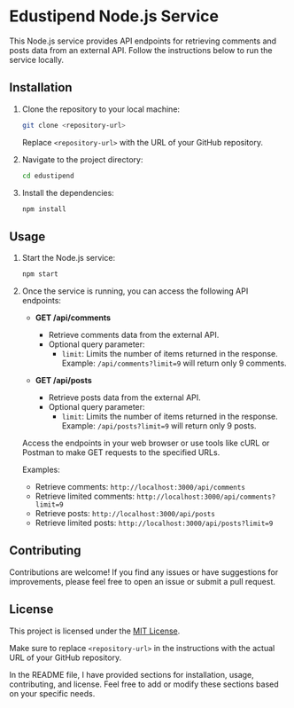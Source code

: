 # Edustipend Node.js Service

This Node.js service provides API endpoints for retrieving comments and posts data from an external API. Follow the instructions below to run the service locally.

## Installation

1. Clone the repository to your local machine:
   ```bash
   git clone <repository-url>
   ```
   Replace `<repository-url>` with the URL of your GitHub repository.

2. Navigate to the project directory:
   ```bash
   cd edustipend
   ```

3. Install the dependencies:
   ```bash
   npm install
   ```

## Usage

1. Start the Node.js service:
   ```bash
   npm start
   ```

2. Once the service is running, you can access the following API endpoints:

   - **GET /api/comments**
     - Retrieve comments data from the external API.
     - Optional query parameter:
       - `limit`: Limits the number of items returned in the response. Example: `/api/comments?limit=9` will return only 9 comments.

   - **GET /api/posts**
     - Retrieve posts data from the external API.
     - Optional query parameter:
       - `limit`: Limits the number of items returned in the response. Example: `/api/posts?limit=9` will return only 9 posts.

   Access the endpoints in your web browser or use tools like cURL or Postman to make GET requests to the specified URLs.

   Examples:
   - Retrieve comments: `http://localhost:3000/api/comments`
   - Retrieve limited comments: `http://localhost:3000/api/comments?limit=9`
   - Retrieve posts: `http://localhost:3000/api/posts`
   - Retrieve limited posts: `http://localhost:3000/api/posts?limit=9`

## Contributing

Contributions are welcome! If you find any issues or have suggestions for improvements, please feel free to open an issue or submit a pull request.

## License

This project is licensed under the [MIT License](LICENSE).

Make sure to replace `<repository-url>` in the instructions with the actual URL of your GitHub repository.

In the README file, I have provided sections for installation, usage, contributing, and license. Feel free to add or modify these sections based on your specific needs.